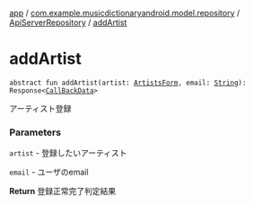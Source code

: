 [app](../../index.md) / [com.example.musicdictionaryandroid.model.repository](../index.md) / [ApiServerRepository](index.md) / [addArtist](./add-artist.md)

# addArtist

`abstract fun addArtist(artist: `[`ArtistsForm`](../../com.example.musicdictionaryandroid.model.entity/-artists-form/index.md)`, email: `[`String`](https://kotlinlang.org/api/latest/jvm/stdlib/kotlin/-string/index.html)`): Response<`[`CallBackData`](../../com.example.musicdictionaryandroid.model.entity/-call-back-data/index.md)`>`

アーティスト登録

### Parameters

`artist` - 登録したいアーティスト

`email` - ユーザのemail

**Return**
登録正常完了判定結果

